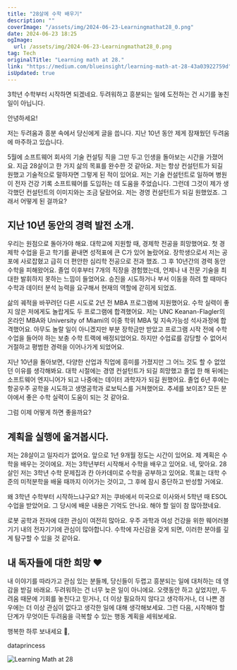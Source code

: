 ```yaml
---
title: "28살에 수학 배우기"
description: ""
coverImage: "/assets/img/2024-06-23-Learningmathat28_0.png"
date: 2024-06-23 18:25
ogImage:
  url: /assets/img/2024-06-23-Learningmathat28_0.png
tag: Tech
originalTitle: "Learning math at 28."
link: "https://medium.com/blueinsight/learning-math-at-28-43a03922759d"
isUpdated: true
---
```


3학년 수학부터 시작하면 되겠네요. 두려워하고 흥분되는 일에 도전하는 건 시기를 놓친 일이 아닙니다.

안녕하세요!

저는 두려움과 흥분 속에서 당신에게 글을 씁니다. 지난 10년 동안 제게 잠재웠던 두려움에 마주하고 있습니다.

5월에 소프트웨어 회사의 기술 컨설팅 직을 그만 두고 인생을 돌아보는 시간을 가졌어요. 지금 28살이고 한 가지 삶의 목표를 완수한 것 같아요. 저는 항상 컨설턴트가 되길 원했고 기술적으로 말하자면 그렇게 된 적이 있어요. 저는 기술 컨설턴트로 일하며 병원이 전자 건강 기록 소프트웨어를 도입하는 데 도움을 주었습니다. 그런데 그것이 제가 생각했던 컨설턴트의 이미지와는 조금 달랐어요. 저는 경영 컨설턴트가 되길 원했었죠. 그래서 어떻게 된 걸까요?

<div class="content-ad"></div>

## 지난 10년 동안의 경력 발전 소개.

우리는 원점으로 돌아가야 해요. 대학교에 지원할 때, 경제학 전공을 희망했어요. 첫 경제학 수업을 듣고 학기를 끝내면 성적표에 큰 C가 있어 놀랐어요. 장학생으로서 저는 공포에 사로잡혔고 급히 더 편안한 심리학 전공으로 전과 했죠. 그 후 10년간의 경력 동안 수학을 피해왔어요. 졸업 이후부터 7개의 직장을 경험했는데, 언제나 내 전문 기술을 최대한 발휘하지 못하는 느낌이 들었어요. 승진을 시도하거나 부서 이동을 하려 할 때마다 수학과 데이터 분석 능력을 요구해서 현재의 역할에 갇히게 되었죠.

삶의 궤적을 바꾸려던 다른 시도로 2년 전 MBA 프로그램에 지원했어요. 수학 실력이 좋지 않은 저에게도 놀랍게도 두 프로그램에 합격했어요. 저는 UNC Keanan-Flagler의 온라인 MBA와 University of Miami의 이중 학위 MBA 및 지속가능성 석사과정에 합격했어요. 아무도 놀랄 일이 아니겠지만 부분 장학금만 받았고 프로그램 시작 전에 수학 수업을 들어야 하는 보충 수학 트랙에 배정되었어요. 하지만 수업료를 감당할 수 없어서 거절하고 평범한 경력을 이어나가게 되었어요.

지난 10년을 돌아보면, 다양한 산업과 직업에 흥미를 가졌지만 그 어느 것도 할 수 없었던 이유를 생각해봐요. 대학 시절에는 경영 컨설턴트가 되길 희망했고 졸업 한 해 뒤에는 소프트웨어 엔지니어가 되고 나중에는 데이터 과학자가 되길 원했어요. 졸업 6년 후에는 항공우주 공학을 시도하고 생명공학과 로보틱스를 거쳐했어요. 추세를 보이죠? 모든 분야에서 좋은 수학 실력이 도움이 되는 것 같아요.

<div class="content-ad"></div>

그럼 이제 어떻게 하면 좋을까요?

## 계획을 실행에 옮겨봅시다.

저는 28살이고 일자리가 없어요. 앞으로 1년 9개월 정도는 시간이 있어요. 제 계획은 수학을 배우는 것이에요. 저는 3학년부터 시작해서 수학을 배우고 있어요. 네, 맞아요. 28살인 저는 3학년 수학 문제집과 칸 아카데미로 수학을 공부하고 있어요. 목표는 대학 수준의 미적분학을 배울 때까지 이어가는 것이고, 그 후에 잠시 중단하고 반성할 거에요.

왜 3학년 수학부터 시작하느냐구요? 저는 쿠바에서 미국으로 이사와서 5학년 때 ESOL 수업을 받았어요. 그 당시에 배운 내용은 기억도 안나요. 해야 할 일이 참 많아졌네요.

<div class="content-ad"></div>

로봇 공학과 전자에 대한 관심이 여전히 많아요. 우주 과학과 여성 건강을 위한 웨어러블 기기 내의 전자기기에 관심이 많아합니다. 수학에 자신감을 갖게 되면, 이러한 분야를 깊게 탐구할 수 있을 것 같아요.

## 내 독자들에 대한 희망 ♥︎

내 이야기를 따라가고 관심 있는 분들께, 당신들이 두렵고 흥분되는 일에 대처하는 데 영감을 받길 바래요. 두려워하는 건 너무 늦은 일이 아니에요. 오랫동안 하고 싶었지만, 두려움 때문에 기회를 놓친다고 믿거나, 더 이상 필요하지 않다고 생각하거나, 더 나쁜 경우에는 더 이상 관심이 없다고 생각한 일에 대해 생각해보세요. 그런 다음, 시작해야 할 단계가 무엇이든 두려움을 극복할 수 있는 행동 계획을 세워보세요.

행복한 하루 보내세요 🌙,

<div class="content-ad"></div>

dataprincess

![Learning Math at 28](/assets/img/2024-06-23-Learningmathat28_0.png)
